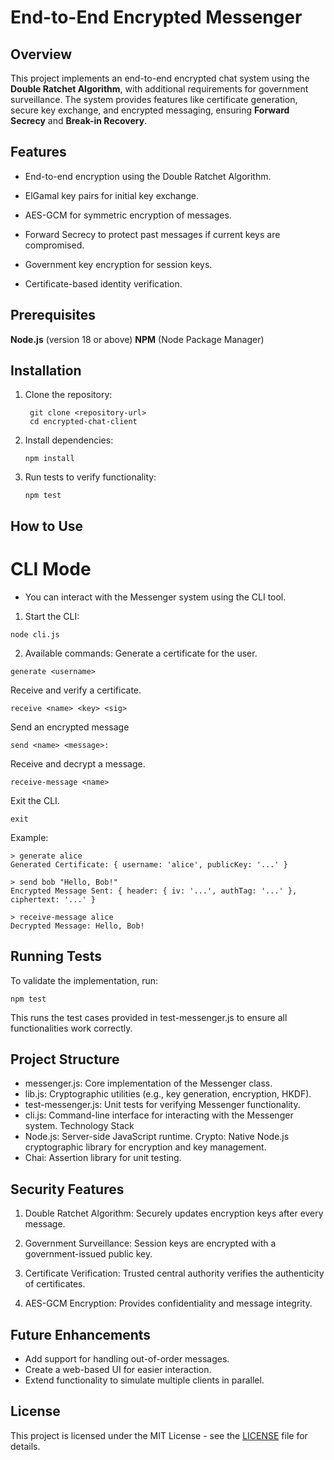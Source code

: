 # End-to-End Encrypted Messenger

## Overview
This project implements an end-to-end encrypted chat system using the **Double Ratchet Algorithm**, with additional requirements for government surveillance. The system provides features like certificate generation, secure key exchange, and encrypted messaging, ensuring **Forward Secrecy** and **Break-in Recovery**.

## Features
- End-to-end encryption using the Double Ratchet Algorithm.

- ElGamal key pairs for initial key exchange.

- AES-GCM for symmetric encryption of messages.

- Forward Secrecy to protect past messages if current keys are compromised.

- Government key encryption for session keys.

- Certificate-based identity verification.

## Prerequisites
**Node.js** (version 18 or above)
**NPM** (Node Package Manager)

## Installation
1. Clone the repository:
   ```
    git clone <repository-url>
    cd encrypted-chat-client
    ```

2. Install dependencies:
    ``` 
    npm install
    ```

3. Run tests to verify functionality:
    ``` 
    npm test
    ```

## How to Use
#  CLI Mode

- You can interact with the Messenger system using the CLI tool.

1. Start the CLI:
```
node cli.js
```

2. Available commands:
Generate a certificate for the user.
```
generate <username> 
``` 

Receive and verify a certificate.
```
receive <name> <key> <sig>
```

Send an encrypted message
```
send <name> <message>: 
```

Receive and decrypt a message.
```
receive-message <name>
```

Exit the CLI.
```
exit
```


Example:

```
> generate alice
Generated Certificate: { username: 'alice', publicKey: '...' }

> send bob "Hello, Bob!"
Encrypted Message Sent: { header: { iv: '...', authTag: '...' }, ciphertext: '...' }

> receive-message alice
Decrypted Message: Hello, Bob!
```

## Running Tests
To validate the implementation, run:

```
npm test
```

This runs the test cases provided in test-messenger.js to ensure all functionalities work correctly.

## Project Structure
- messenger.js: Core implementation of the Messenger class.
- lib.js: Cryptographic utilities (e.g., key generation, encryption, HKDF).
- test-messenger.js: Unit tests for verifying Messenger functionality.
- cli.js: Command-line interface for interacting with the Messenger system.
Technology Stack
- Node.js: Server-side JavaScript runtime.
Crypto: Native Node.js cryptographic library for encryption and key management.
- Chai: Assertion library for unit testing.


## Security Features
1. Double Ratchet Algorithm: Securely updates encryption keys after every message.

2. Government Surveillance: Session keys are encrypted with a government-issued public key.

3. Certificate Verification: Trusted central authority verifies the authenticity of certificates.

4. AES-GCM Encryption: Provides confidentiality and message integrity.


## Future Enhancements
- Add support for handling out-of-order messages.
- Create a web-based UI for easier interaction.
- Extend functionality to simulate multiple clients in parallel.

## License
This project is licensed under the MIT License - see the [LICENSE](LICENSE) file for details.